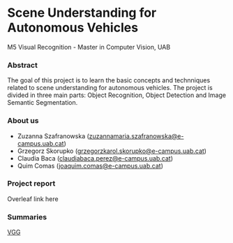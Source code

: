 # Scene Understanding for Autonomous Vehicles

M5 Visual Recognition - Master in Computer Vision, UAB

### Abstract

The goal of this project is to learn the basic concepts and technniques related to scene understanding for autonomous vehicles. The project is divided in three main parts: Object Recognition, Object Detection and Image Semantic Segmentation.

### About us

- Zuzanna Szafranowska (zuzannamaria.szafranowska@e-campus.uab.cat)
- Grzegorz Skorupko (grzegorzkarol.skorupko@e-campus.uab.cat)
- Claudia Baca (claudiabaca.perez@e-campus.uab.cat)
- Quim Comas (joaquim.comas@e-campus.uab.cat)

### Project report

Overleaf link here

### Summaries

[VGG](https://github.com/quimcomas/MCV_CNN_framework/blob/master/Summaries/VGG.md)

